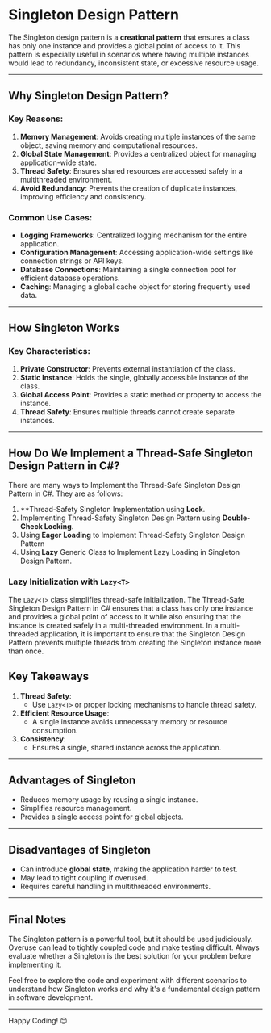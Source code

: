 # Singleton Design Pattern

The Singleton design pattern is a **creational pattern** that ensures a class has only one instance and provides a global point of access to it. This pattern is especially useful in scenarios where having multiple instances would lead to redundancy, inconsistent state, or excessive resource usage.

---

## Why Singleton Design Pattern?

### Key Reasons:
1. **Memory Management**: Avoids creating multiple instances of the same object, saving memory and computational resources.
2. **Global State Management**: Provides a centralized object for managing application-wide state.
3. **Thread Safety**: Ensures shared resources are accessed safely in a multithreaded environment.
4. **Avoid Redundancy**: Prevents the creation of duplicate instances, improving efficiency and consistency.

### Common Use Cases:
- **Logging Frameworks**: Centralized logging mechanism for the entire application.
- **Configuration Management**: Accessing application-wide settings like connection strings or API keys.
- **Database Connections**: Maintaining a single connection pool for efficient database operations.
- **Caching**: Managing a global cache object for storing frequently used data.

---

## How Singleton Works

### Key Characteristics:
1. **Private Constructor**: Prevents external instantiation of the class.
2. **Static Instance**: Holds the single, globally accessible instance of the class.
3. **Global Access Point**: Provides a static method or property to access the instance.
4. **Thread Safety**: Ensures multiple threads cannot create separate instances.

---

## How Do We Implement a Thread-Safe Singleton Design Pattern in C#?
There are many ways to Implement the Thread-Safe Singleton Design Pattern in C#. They are as follows:

1. **Thread-Safety Singleton Implementation using **Lock**.
2. Implementing Thread-Safety Singleton Design Pattern using **Double-Check Locking**.
3. Using **Eager Loading** to Implement Thread-Safety Singleton Design Pattern
4. Using **Lazy<T>** Generic Class to Implement Lazy Loading in Singleton Design Pattern.

### Lazy Initialization with `Lazy<T>`
The `Lazy<T>` class simplifies thread-safe initialization.
The Thread-Safe Singleton Design Pattern in C# ensures that a class has only one instance and provides a global point of access to it while also ensuring that the instance is created safely in a multi-threaded environment. In a multi-threaded application, it is important to ensure that the Singleton Design Pattern prevents multiple threads from creating the Singleton instance more than once.



## Key Takeaways
1. **Thread Safety**:
   - Use `Lazy<T>` or proper locking mechanisms to handle thread safety.
2. **Efficient Resource Usage**:
   - A single instance avoids unnecessary memory or resource consumption.
3. **Consistency**:
   - Ensures a single, shared instance across the application.

---

## Advantages of Singleton
- Reduces memory usage by reusing a single instance.
- Simplifies resource management.
- Provides a single access point for global objects.

---

## Disadvantages of Singleton
- Can introduce **global state**, making the application harder to test.
- May lead to tight coupling if overused.
- Requires careful handling in multithreaded environments.

---

## Final Notes
The Singleton pattern is a powerful tool, but it should be used judiciously. Overuse can lead to tightly coupled code and make testing difficult. Always evaluate whether a Singleton is the best solution for your problem before implementing it.

Feel free to explore the code and experiment with different scenarios to understand how Singleton works and why it's a fundamental design pattern in software development.

---

Happy Coding! 😊

